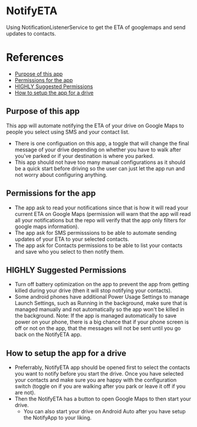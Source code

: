 # NotifyETA
Using NotificationListenerService to get the ETA of googlemaps and send updates to contacts.

# References
* [Purpose of this app](#purpose-of-this-app)
* [Permissions for the app](#permissions-for-the-app)
* [HIGHLY Suggested Permissions](#highly-suggested-permissions)
* [How to setup the app for a drive](#how-to-setup-the-app-for-a-drive)



## Purpose of this app
This app will automate notifying the ETA of your drive on Google Maps to people you select using SMS and your contact list.
* There is one configuation on this app, a toggle that will change the final message of your drive depending on whether you have to walk after you've parked or if your destination is where you parked.
* This app should not have too many manual configurations as it should be a quick start before driving so the user can just let the app run and not worry about configuring anything.

## Permissions for the app
* The app ask to read your notifications since that is how it will read your current ETA on Google Maps (permission will warn that the app will read all your notifications but the repo will verify that the app only filters for google maps information).
* The app ask for SMS permisssions to be able to automate sending updates of your ETA to your selected contacts.
* The app ask for Contacts permissions to be able to list your contacts and save who you select to then notify them.

## HIGHLY Suggested Permissions
* Turn off battery optimization on the app to prevent the app from getting killed during your drive (then it will stop notifying your contacts).
* Some android phones have additional Power Usage Settings to manage Launch Settings, such as Running in the background, make sure that is managed manually and not automatically so the app won't be killed in the background.
Note: If the app is managed automatically to save power on your phone, there is a big chance that if your phone screen is off or not on the app, that the messages will not be sent until you go back on the NotifyETA app.

## How to setup the app for a drive
* Preferrably, NotifyETA app should be opened first to select the contacts you want to notify before you start the drive. Once you have selected your contacts and make sure you are happy with the configuration switch (toggle on if you are walking after you park or leave it off if you are not).
* Then the NotifyETA has a button to open Google Maps to then start your drive.
  * You can also start your drive on Android Auto after you have setup the NotifyApp to your liking.
